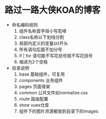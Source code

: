 # 路过一路大侠KOA的博客

- 命名编码规则
   1. 组件名称首字母小写驼峰
   2. class名称以下划线分割
   3. 局部内定义的变量以t开头
   4. 所有语句后面不加分号
   5. if | for 语句能不写花括号就不写花括号
   6. 缩进为2个空格
- 目录说明
   1. base 基础组件，可复用
   2. components 业务组件
   3. pages 页面骨架
   4. common 公共文件如normalize.css
   5. route 路由配置
   6. store vuex仓库
   7. 组件下的图片资源都放到目录下的images